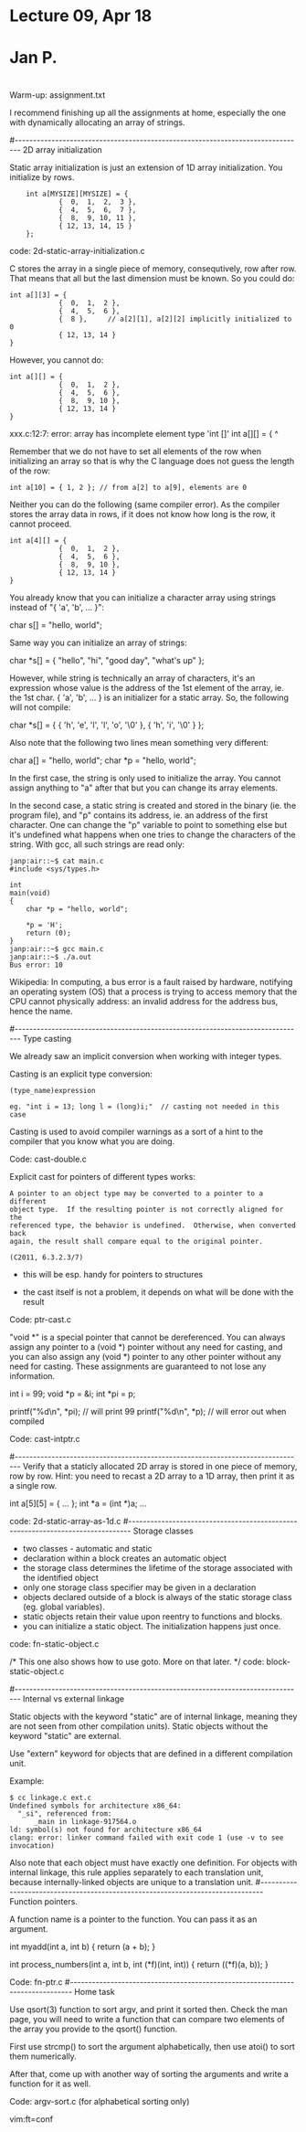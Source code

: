 #
# Lecture 09, Apr 18
#
# Jan P.
#

Warm-up: assignment.txt

I recommend finishing up all the assignments at home, especially the one with
dynamically allocating an array of strings.

#-------------------------------------------------------------------------------
2D array initialization

Static array initialization is just an extension of 1D array initialization.
You initialize by rows.

        int a[MYSIZE][MYSIZE] = {
                {  0,  1,  2,  3 },
                {  4,  5,  6,  7 },
                {  8,  9, 10, 11 },
                { 12, 13, 14, 15 }
        };

code: 2d-static-array-initialization.c

C stores the array in a single piece of memory, consequtively, row after row.
That means that all but the last dimension must be known.  So you could do:

	int a[][3] = {
                {  0,  1,  2 },
                {  4,  5,  6 },
                {  8 },		// a[2][1], a[2][2] implicitly initialized to 0
                { 12, 13, 14 }
	}

However, you cannot do:

	int a[][] = {
                {  0,  1,  2 },
                {  4,  5,  6 },
                {  8,  9, 10 },
                { 12, 13, 14 }
	}

xxx.c:12:7: error: array has incomplete element type 'int []'
        int a[][] = {
	     ^

Remember that we do not have to set all elements of the row when initializing an
array so that is why the C language does not guess the length of the row:

	int a[10] = { 1, 2 }; // from a[2] to a[9], elements are 0

Neither you can do the following (same compiler error).  As the compiler stores
the array data in rows, if it does not know how long is the row, it cannot
proceed.

	int a[4][] = {
                {  0,  1,  2 },
                {  4,  5,  6 },
                {  8,  9, 10 },
                { 12, 13, 14 }
	}

You already know that you can initialize a character array using strings instead
of "{ 'a', 'b', ... }":

  char s[] = "hello, world";

  Same way you can initialize an array of strings:

  char *s[] = {
	  "hello",
	  "hi",
	  "good day",
	  "what's up"
  };

  However, while string is technically an array of characters, it's an
  expression whose value is the address of the 1st element of the array, ie. the
  1st char.  { 'a', 'b', ... } is an initializer for a static array.  So, the
  following will not compile:

  char *s[] = {
	  { 'h', 'e', 'l', 'l', 'o', '\0' },
	  { 'h', 'i', '\0' }
  };

Also note that the following two lines mean something very different:

  char a[] = "hello, world";
  char *p = "hello, world";

  In the first case, the string is only used to initialize the array.
  You cannot assign anything to "a" after that but you can change its
  array elements.

  In the second case, a static string is created and stored in the
  binary (ie. the program file), and "p" contains its address, ie. an address of
  the first character.  One can change the "p" variable to point to something
  else but it's undefined what happens when one tries to change the characters
  of the string.  With gcc, all such strings are read only:

	janp:air::~$ cat main.c
	#include <sys/types.h>

	int
	main(void)
	{
		char *p = "hello, world";

		*p = 'H';
		return (0);
	}
	janp:air::~$ gcc main.c
	janp:air::~$ ./a.out
	Bus error: 10

  Wikipedia: In computing, a bus error is a fault raised by hardware,
  notifying an operating system (OS) that a process is trying to access
  memory that the CPU cannot physically address: an invalid address for
  the address bus, hence the name.

#-------------------------------------------------------------------------------
Type casting

We already saw an implicit conversion when working with integer types.

Casting is an explicit type conversion:

    (type_name)expression

    eg. "int i = 13; long l = (long)i;"  // casting not needed in this case

Casting is used to avoid compiler warnings as a sort of a hint to the compiler
that you know what you are doing.

Code: cast-double.c

Explicit cast for pointers of different types works:

    A pointer to an object type may be converted to a pointer to a different
    object type.  If the resulting pointer is not correctly aligned for the
    referenced type, the behavior is undefined.  Otherwise, when converted back
    again, the result shall compare equal to the original pointer.

    (C2011, 6.3.2.3/7)

  - this will be esp. handy for pointers to structures

  - the cast itself is not a problem, it depends on what will be done with the
    result

Code: ptr-cast.c

"void *" is a special pointer that cannot be dereferenced.  You can always
assign any pointer to a (void *) pointer without any need for casting, and you
can also assign any (void *) pointer to any other pointer without any need for
casting.  These assignments are guaranteed to not lose any information.

int i = 99;
void *p = &i;
int *pi = p;

printf("%d\n", *pi);	// will print 99
printf("%d\n", *p);	// will error out when compiled

Code: cast-intptr.c

#-------------------------------------------------------------------------------
Verify that a staticly allocated 2D array is stored in one piece of memory, row
by row.  Hint: you need to recast a 2D array to a 1D array, then print it as a
single row.

int a[5][5] = { ... };
int *a = (int *)a;
...

code: 2d-static-array-as-1d.c
#-------------------------------------------------------------------------------
Storage classes

- two classes - automatic and static
- declaration within a block creates an automatic object
- the storage class determines the lifetime of the storage associated with the
  identified object
- only one storage class specifier may be given in a declaration
- objects declared outside of a block is always of the static storage class (eg.
  global variables).
- static objects retain their value upon reentry to functions and blocks.
- you can initialize a static object.  The initialization happens just once.

code: fn-static-object.c

/* This one also shows how to use goto.  More on that later. */
code: block-static-object.c

#-------------------------------------------------------------------------------
Internal vs external linkage

Static objects with the keyword "static" are of internal linkage, meaning they
are not seen from other compilation units).  Static objects without the keyword
"static" are external.

Use "extern" keyword for objects that are defined in a different compilation
unit.

Example:

	$ cc linkage.c ext.c
	Undefined symbols for architecture x86_64:
	  "_si", referenced from:
	      _main in linkage-917564.o
	ld: symbol(s) not found for architecture x86_64
	clang: error: linker command failed with exit code 1 (use -v to see
	invocation)

Also note that each object must have exactly one definition.  For objects with
internal linkage, this rule applies separately to each translation unit, because
internally-linked objects are unique to a translation unit.
#-------------------------------------------------------------------------------
Function pointers.

A function name is a pointer to the function.  You can pass it as an argument.

int
myadd(int a, int b)
{
	return (a + b);
}

int
process_numbers(int a, int b, int (*f)(int, int))
{
	return ((*f)(a, b));
}

Code: fn-ptr.c
#------------------------------------------------------------------------------
Home task

Use qsort(3) function to sort argv, and print it sorted then.  Check the man
page, you will need to write a function that can compare two elements of the
array you provide to the qsort() function.

First use strcmp() to sort the argument alphabetically, then use atoi() to sort
them numerically.

After that, come up with another way of sorting the arguments and write a
function for it as well.

Code: argv-sort.c (for alphabetical sorting only)

vim:ft=conf
